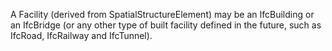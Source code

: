 A Facility (derived from SpatialStructureElement) may be an IfcBuilding or an IfcBridge (or any other type of built facility defined in the future, such as IfcRoad, IfcRailway and IfcTunnel).